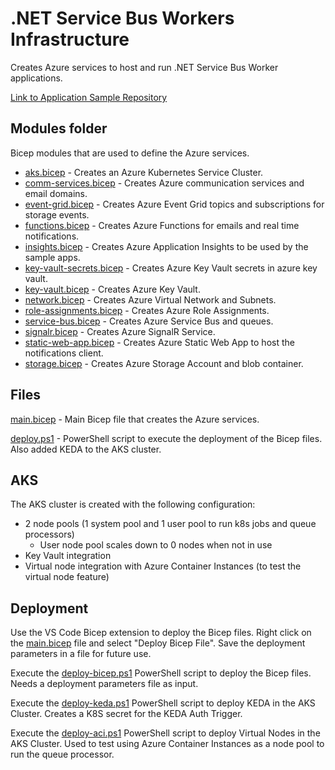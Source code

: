 # .NET Service Bus Workers Infrastructure

Creates Azure services to host and run .NET Service Bus Worker applications.

[Link to Application Sample Repository](https://github.com/goncalvesj/application-templates/tree/master/AzureServiceBus-Worker-Notification)

## Modules folder

Bicep modules that are used to define the Azure services.

- [aks.bicep](./modules/aks.bicep) - Creates an Azure Kubernetes Service Cluster.
- [comm-services.bicep](modules/comm-services.bicep) - Creates Azure communication services and email domains.
- [event-grid.bicep](modules/event-grid.bicep) - Creates Azure Event Grid topics and subscriptions for storage events.
- [functions.bicep](modules/functions.bicep) - Creates Azure Functions for emails and real time notifications.
- [insights.bicep](modules/insights.bicep) - Creates Azure Application Insights to be used by the sample apps.
- [key-vault-secrets.bicep](modules/key-vault-secrets.bicep) - Creates Azure Key Vault secrets in azure key vault.
- [key-vault.bicep](modules/key-vault.bicep) - Creates Azure Key Vault.
- [network.bicep](modules/network.bicep) - Creates Azure Virtual Network and Subnets.
- [role-assignments.bicep](modules/role-assignments.bicep) - Creates Azure Role Assignments.
- [service-bus.bicep](modules/service-bus.bicep) - Creates Azure Service Bus and queues.
- [signalr.bicep](modules/signalr.bicep) - Creates Azure SignalR Service.
- [static-web-app.bicep](modules/static-web-app.bicep) - Creates Azure Static Web App to host the notifications client.
- [storage.bicep](modules/storage.bicep) - Creates Azure Storage Account and blob container.

## Files

[main.bicep](main.bicep) - Main Bicep file that creates the Azure services.

[deploy.ps1](deploy.ps1) - PowerShell script to execute the deployment of the Bicep files. Also added KEDA to the AKS cluster.

## AKS

The AKS cluster is created with the following configuration:

- 2 node pools (1 system pool and 1 user pool to run k8s jobs and queue processors)
  - User node pool scales down to 0 nodes when not in use
- Key Vault integration
- Virtual node integration with Azure Container Instances (to test the virtual node feature)

## Deployment

Use the VS Code Bicep extension to deploy the Bicep files. Right click on the [main.bicep](main.bicep) file and select "Deploy Bicep File". Save the deployment parameters in a file for future use.

Execute the [deploy-bicep.ps1](deploy-bicep.ps1) PowerShell script to deploy the Bicep files. Needs a deployment parameters file as input.

Execute the [deploy-keda.ps1](deploy-keda.ps1) PowerShell script to deploy KEDA in the AKS Cluster. Creates a K8S secret for the KEDA Auth Trigger.

Execute the [deploy-aci.ps1](deploy-aci.ps1) PowerShell script to deploy Virtual Nodes in the AKS Cluster. Used to test using Azure Container Instances as a node pool to run the queue processor.
